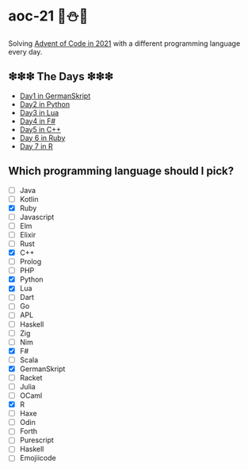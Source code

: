 # aoc-21 🎄⛄🎅
Solving [Advent of Code in 2021](https://adventofcode.com/2021) with a different programming language every day.

## ❇❇❇ The Days ❇❇❇
- [Day1 in GermanSkript](./day1_germanskript/day1.md)
- [Day2 in Python](./day2_python/day2.md)
- [Day3 in Lua](./day3_lua/day3.md)
- [Day4 in F#](./day4_fsharp/day4.md)
- [Day5 in C++](./day5_cpp/day5.md)
- [Day 6 in Ruby](./day6_ruby/day6.md)
- [Day 7 in R](./day7_r/day7.md)

## Which programming language should I pick?
- [ ] Java
- [ ] Kotlin
- [x] Ruby
- [ ] Javascript
- [ ] Elm
- [ ] Elixir
- [ ] Rust
- [x] C++
- [ ] Prolog
- [ ] PHP
- [x] Python
- [x] Lua
- [ ] Dart
- [ ] Go
- [ ] APL
- [ ] Haskell
- [ ] Zig
- [ ] Nim
- [x] F#
- [ ] Scala
- [x] GermanSkript
- [ ] Racket
- [ ] Julia
- [ ] OCaml
- [x] R
- [ ] Haxe
- [ ] Odin
- [ ] Forth
- [ ] Purescript
- [ ] Haskell
- [ ] Emojiicode
